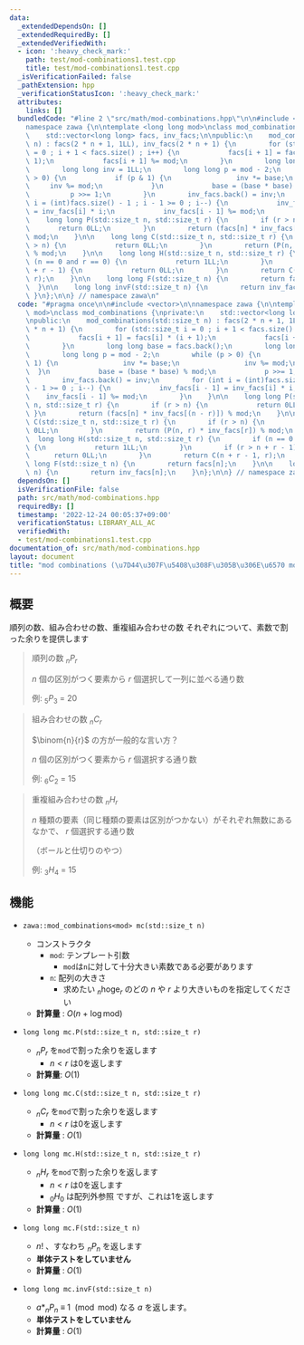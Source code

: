 ```yaml
---
data:
  _extendedDependsOn: []
  _extendedRequiredBy: []
  _extendedVerifiedWith:
  - icon: ':heavy_check_mark:'
    path: test/mod-combinations1.test.cpp
    title: test/mod-combinations1.test.cpp
  _isVerificationFailed: false
  _pathExtension: hpp
  _verificationStatusIcon: ':heavy_check_mark:'
  attributes:
    links: []
  bundledCode: "#line 2 \"src/math/mod-combinations.hpp\"\n\n#include <vector>\n\n\
    namespace zawa {\n\ntemplate <long long mod>\nclass mod_combinations {\nprivate:\n\
    \    std::vector<long long> facs, inv_facs;\n\npublic:\n    mod_combinations(std::size_t\
    \ n) : facs(2 * n + 1, 1LL), inv_facs(2 * n + 1) {\n        for (std::size_t i\
    \ = 0 ; i + 1 < facs.size() ; i++) {\n            facs[i + 1] = facs[i] * (i +\
    \ 1);\n            facs[i + 1] %= mod;\n        }\n        long long base = facs.back();\n\
    \        long long inv = 1LL;\n        long long p = mod - 2;\n        while (p\
    \ > 0) {\n            if (p & 1) {\n                inv *= base;\n           \
    \     inv %= mod;\n            }\n            base = (base * base) % mod;\n  \
    \          p >>= 1;\n        }\n        inv_facs.back() = inv;\n        for (int\
    \ i = (int)facs.size() - 1 ; i - 1 >= 0 ; i--) {\n            inv_facs[i - 1]\
    \ = inv_facs[i] * i;\n            inv_facs[i - 1] %= mod;\n        }\n    }\n\n\
    \    long long P(std::size_t n, std::size_t r) {\n        if (r > n) {\n     \
    \       return 0LL;\n        }\n        return (facs[n] * inv_facs[(n - r)]) %\
    \ mod;\n    }\n\n    long long C(std::size_t n, std::size_t r) {\n        if (r\
    \ > n) {\n            return 0LL;\n        }\n        return (P(n, r) * inv_facs[r])\
    \ % mod;\n    }\n\n    long long H(std::size_t n, std::size_t r) {\n        if\
    \ (n == 0 and r == 0) {\n            return 1LL;\n        }\n        if (r > n\
    \ + r - 1) {\n            return 0LL;\n        }\n        return C(n + r - 1,\
    \ r);\n    }\n\n    long long F(std::size_t n) {\n        return facs[n];\n  \
    \  }\n\n    long long invF(std::size_t n) {\n        return inv_facs[n];\n   \
    \ }\n};\n\n} // namespace zawa\n"
  code: "#pragma once\n\n#include <vector>\n\nnamespace zawa {\n\ntemplate <long long\
    \ mod>\nclass mod_combinations {\nprivate:\n    std::vector<long long> facs, inv_facs;\n\
    \npublic:\n    mod_combinations(std::size_t n) : facs(2 * n + 1, 1LL), inv_facs(2\
    \ * n + 1) {\n        for (std::size_t i = 0 ; i + 1 < facs.size() ; i++) {\n\
    \            facs[i + 1] = facs[i] * (i + 1);\n            facs[i + 1] %= mod;\n\
    \        }\n        long long base = facs.back();\n        long long inv = 1LL;\n\
    \        long long p = mod - 2;\n        while (p > 0) {\n            if (p &\
    \ 1) {\n                inv *= base;\n                inv %= mod;\n          \
    \  }\n            base = (base * base) % mod;\n            p >>= 1;\n        }\n\
    \        inv_facs.back() = inv;\n        for (int i = (int)facs.size() - 1 ; i\
    \ - 1 >= 0 ; i--) {\n            inv_facs[i - 1] = inv_facs[i] * i;\n        \
    \    inv_facs[i - 1] %= mod;\n        }\n    }\n\n    long long P(std::size_t\
    \ n, std::size_t r) {\n        if (r > n) {\n            return 0LL;\n       \
    \ }\n        return (facs[n] * inv_facs[(n - r)]) % mod;\n    }\n\n    long long\
    \ C(std::size_t n, std::size_t r) {\n        if (r > n) {\n            return\
    \ 0LL;\n        }\n        return (P(n, r) * inv_facs[r]) % mod;\n    }\n\n  \
    \  long long H(std::size_t n, std::size_t r) {\n        if (n == 0 and r == 0)\
    \ {\n            return 1LL;\n        }\n        if (r > n + r - 1) {\n      \
    \      return 0LL;\n        }\n        return C(n + r - 1, r);\n    }\n\n    long\
    \ long F(std::size_t n) {\n        return facs[n];\n    }\n\n    long long invF(std::size_t\
    \ n) {\n        return inv_facs[n];\n    }\n};\n\n} // namespace zawa\n"
  dependsOn: []
  isVerificationFile: false
  path: src/math/mod-combinations.hpp
  requiredBy: []
  timestamp: '2022-12-24 00:05:37+09:00'
  verificationStatus: LIBRARY_ALL_AC
  verifiedWith:
  - test/mod-combinations1.test.cpp
documentation_of: src/math/mod-combinations.hpp
layout: document
title: "mod combinations (\u7D44\u307F\u5408\u308F\u305B\u306E\u6570 mod)"
---
```


## 概要

順列の数、組み合わせの数、重複組み合わせの数 それぞれについて、素数で割った余りを提供します


> 順列の数 $_nP_r$
>
> $n$ 個の区別がつく要素から $r$ 個選択して一列に並べる通り数
>
> 例: $_5P_3\ =\ 20$

> 組み合わせの数 $_nC_r$
>
> $\binom{n}{r}$ の方が一般的な言い方？
>
> $n$ 個の区別がつく要素から $r$ 個選択する通り数
>
> 例: $_6C_2\ =\ 15$

> 重複組み合わせの数 $_nH_r$
>
> $n$ 種類の要素（同じ種類の要素は区別がつかない）がそれぞれ無数にあるなかで、 $r$ 個選択する通り数
>
> （ボールと仕切りのやつ）
>
> 例: $_3H_4\ =\ 15$

## 機能

- `zawa::mod_combinations<mod> mc(std::size_t n)`
	- コンストラクタ
		- `mod`: テンプレート引数
			- `mod`は`n`に対して十分大きい素数である必要があります
		- `n`: 配列の大きさ			
			- 求めたい $_n\text{hoge}_r$ のどの $n$ や $r$ より大きいものを指定してください
	- **計算量** : $O(n\ +\ \log \text{mod})$

- `long long mc.P(std::size_t n, std::size_t r)`
	- $_nP_r$ を`mod`で割った余りを返します 
		- $n < r$ は0を返します
	- **計算量**: $O(1)$

- `long long mc.C(std::size_t n, std::size_t r)`
	- $_nC_r$ を`mod`で割った余りを返します
		- $n < r$ は0を返します
	- **計算量** : $O(1)$

- `long long mc.H(std::size_t n, std::size_t r)`
	- $_nH_r$ を`mod`で割った余りを返します
		- $n < r$ は0を返します
		- $_0H_0$ は配列外参照 ですが、これは1を返します
	- **計算量** : $O(1)$

- `long long mc.F(std::size_t n)`
    - $n!$ 、すなわち $_nP_n$ を返します
    - **単体テストをしていません**
    - **計算量** : $O(1)$

- `long long mc.invF(std::size_t n)`
    - $a*_nP_n\ \equiv\ 1\ \pmod{\text{mod}}$ なる $a$ を返します。
    - **単体テストをしていません**
    - **計算量** : $O(1)$
